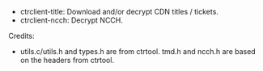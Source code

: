 * ctrclient-title: Download and/or decrypt CDN titles / tickets.
* ctrclient-ncch: Decrypt NCCH.

Credits:
* utils.c/utils.h and types.h are from ctrtool. tmd.h and ncch.h are based on the headers from ctrtool.

